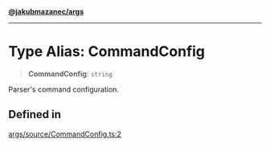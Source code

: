[**@jakubmazanec/args**](../README.md)

---

# Type Alias: CommandConfig

> **CommandConfig**: `string`

Parser's command configuration.

## Defined in

[args/source/CommandConfig.ts:2](https://github.com/jakubmazanec/tools/blob/0633c96618f3c6692ade528aee0f27ac091468a5/packages/args/source/CommandConfig.ts#L2)
